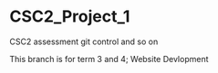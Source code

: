 # CSC2_Project_1
CSC2 assessment git control and so on

This branch is for term 3 and 4; Website Devlopment
